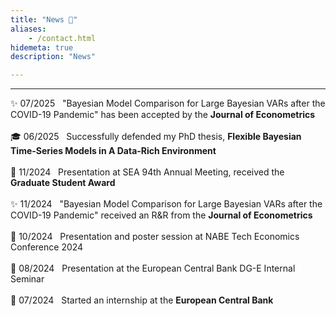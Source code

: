 ```yaml
---
title: "News 📣"
aliases:
    - /contact.html
hidemeta: true
description: "News"

---
```


---
✨ 07/2025 &nbsp; "Bayesian Model Comparison for Large Bayesian VARs after the COVID-19 Pandemic" has been accepted by the **Journal of Econometrics**<br>
<br>
🎓 06/2025 &nbsp; Successfully defended my PhD thesis, **Flexible Bayesian Time-Series Models in A Data-Rich Environment**<br>
<br>
📣 11/2024 &nbsp; Presentation at SEA 94th Annual Meeting, received the **Graduate Student Award**<br>
<br>
✨ 11/2024 &nbsp; "Bayesian Model Comparison for Large Bayesian VARs after the COVID-19 Pandemic" received an R&R from the **Journal of Econometrics**<br>
<br>
📣 10/2024 &nbsp; Presentation and poster session at NABE Tech Economics Conference 2024<br>
<br>
📣 08/2024 &nbsp; Presentation at the European Central Bank DG-E Internal Seminar<br>
<br>
💼 07/2024 &nbsp; Started an internship at the **European Central Bank** <br>
